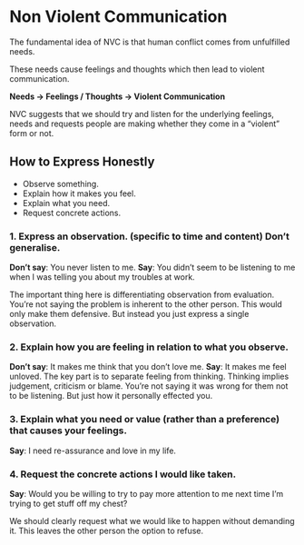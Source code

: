 # Non Violent Communication

The fundamental idea of NVC is that human conflict comes from unfulfilled needs.

These needs cause feelings and thoughts which then lead to violent communication.

**Needs -\> Feelings / Thoughts -\> Violent Communication**

NVC suggests that we should try and listen for the underlying feelings, needs and requests people are making whether they come in a “violent” form or not.


## How to Express Honestly

* Observe something. 
* Explain how it makes you feel. 
* Explain what you need. 
* Request concrete actions.

### 1. Express an observation. (specific to time and content) Don’t generalise.
**Don’t say**: You never listen to me. **Say**: You didn’t seem to be listening to me when I was telling you about my troubles at work.

The important thing here is differentiating observation from evaluation. You’re not saying the problem is inherent to the other person. This would only make them defensive. But instead you just express a single observation.

### 2. Explain how you are feeling in relation to what you observe.
**Don’t say**: It makes me think that you don’t love me. **Say**: It makes me feel unloved.
The key part is to separate feeling from thinking. Thinking implies judgement, criticism or blame. You’re not saying it was wrong for them not to be listening. But just how it personally effected you.

### 3. Explain what you need or value (rather than a preference) that causes your feelings.

**Say**: I need re-assurance and love in my life.

### 4. Request the concrete actions I would like taken.
**Say**: Would you be willing to try to pay more attention to me next time I’m trying to get stuff off my chest?

We should clearly request what we would like to happen without demanding it. This leaves the other person the option to refuse.